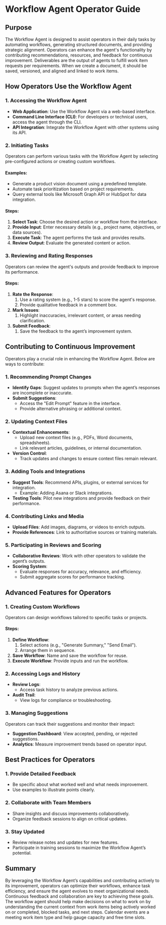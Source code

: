 # Workflow Agent Operator Guide

## Purpose

The Workflow Agent is designed to assist operators in their daily tasks by automating workflows, generating structured documents, and providing strategic alignment. Operators can enhance the agent's functionality by contributing recommendations, resources, and feedback for continuous improvement. Deliverables are the output of agents to fulfill work item requests per requirements. When we create a document, it should be saved, versioned, and aligned and linked to work items.

## How Operators Use the Workflow Agent

### 1. Accessing the Workflow Agent

-   **Web Application**: Use the Workflow Agent via a web-based interface.
-   **Command Line Interface (CLI)**: For developers or technical users, access the agent through the CLI.
-   **API Integration**: Integrate the Workflow Agent with other systems using its API.

### 2. Initiating Tasks

Operators can perform various tasks with the Workflow Agent by selecting pre-configured actions or creating custom workflows.

#### Examples:

-   Generate a product vision document using a predefined template.
-   Automate task prioritization based on project requirements.
-   Query external tools like Microsoft Graph API or HubSpot for data integration.

#### Steps:

1.  **Select Task**: Choose the desired action or workflow from the interface.
2.  **Provide Input**: Enter necessary details (e.g., project name, objectives, or data sources).
3.  **Execute Task**: The agent performs the task and provides results.
4.  **Review Output**: Evaluate the generated content or action.

### 3. Reviewing and Rating Responses

Operators can review the agent's outputs and provide feedback to improve its performance.

#### Steps:

1.  **Rate the Response**:
    1.  Use a rating system (e.g., 1-5 stars) to score the agent's response.
    2.  Provide qualitative feedback in a comment box.
2.  **Mark Issues**:
    1.  Highlight inaccuracies, irrelevant content, or areas needing clarification.
3.  **Submit Feedback**:
    1.  Save the feedback to the agent’s improvement system.

## Contributing to Continuous Improvement

Operators play a crucial role in enhancing the Workflow Agent. Below are ways to contribute:

### 1. Recommending Prompt Changes

-   **Identify Gaps**: Suggest updates to prompts when the agent’s responses are incomplete or inaccurate.
-   **Submit Suggestions**:
    -   Access the "Edit Prompt" feature in the interface.
    -   Provide alternative phrasing or additional context.

### 2. Updating Context Files

-   **Contextual Enhancements**:
    -   Upload new context files (e.g., PDFs, Word documents, spreadsheets).
    -   Link relevant articles, guidelines, or internal documentation.
-   **Version Control**:
    -   Track updates and changes to ensure context files remain relevant.

### 3. Adding Tools and Integrations

-   **Suggest Tools**: Recommend APIs, plugins, or external services for integration.
    -   Example: Adding Asana or Slack integrations.
-   **Testing Tools**: Pilot new integrations and provide feedback on their performance.

### 4. Contributing Links and Media

-   **Upload Files**: Add images, diagrams, or videos to enrich outputs.
-   **Provide References**: Link to authoritative sources or training materials.

### 5. Participating in Reviews and Scoring

-   **Collaborative Reviews**: Work with other operators to validate the agent’s outputs.
-   **Scoring System**:
    -   Evaluate responses for accuracy, relevance, and efficiency.
    -   Submit aggregate scores for performance tracking.

## Advanced Features for Operators

### 1. Creating Custom Workflows

Operators can design workflows tailored to specific tasks or projects.

#### Steps:

1.  **Define Workflow**:
    1.  Select actions (e.g., "Generate Summary," "Send Email").
    2.  Arrange them in sequence.
2.  **Save Workflow**: Name and save the workflow for reuse.
3.  **Execute Workflow**: Provide inputs and run the workflow.

### 2. Accessing Logs and History

-   **Review Logs**:
    -   Access task history to analyze previous actions.
-   **Audit Trail**:
    -   View logs for compliance or troubleshooting.

### 3. Managing Suggestions

Operators can track their suggestions and monitor their impact:

-   **Suggestion Dashboard**: View accepted, pending, or rejected suggestions.
-   **Analytics**: Measure improvement trends based on operator input.

## Best Practices for Operators

### 1. Provide Detailed Feedback

-   Be specific about what worked well and what needs improvement.
-   Use examples to illustrate points clearly.

### 2. Collaborate with Team Members

-   Share insights and discuss improvements collaboratively.
-   Organize feedback sessions to align on critical updates.

### 3. Stay Updated

-   Review release notes and updates for new features.
-   Participate in training sessions to maximize the Workflow Agent’s potential.

## Summary

By leveraging the Workflow Agent’s capabilities and contributing actively to its improvement, operators can optimize their workflows, enhance task efficiency, and ensure the agent evolves to meet organizational needs. Continuous feedback and collaboration are key to achieving these goals. The workflow agent should help make decisions on what to work on by understanding the current context from work items being actively worked on or completed, blocked tasks, and next steps. Calendar events are a meeting work item type and help gauge capacity and free time slots.
